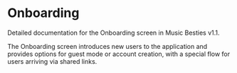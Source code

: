 # Onboarding

Detailed documentation for the Onboarding screen in Music Besties v1.1.

The Onboarding screen introduces new users to the application and provides options for guest mode or account creation, with a special flow for users arriving via shared links.
